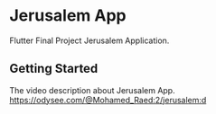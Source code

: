 # Jerusalem App

Flutter Final Project Jerusalem Application.

## Getting Started

The video description about Jerusalem App.
https://odysee.com/@Mohamed_Raed:2/jerusalem:d
